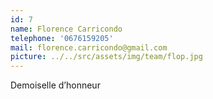 ```yaml
---
id: 7
name: Florence Carricondo
telephone: '0676159205'
mail: florence.carricondo@gmail.com
picture: ../../src/assets/img/team/flop.jpg
---
```

Demoiselle d’honneur  
